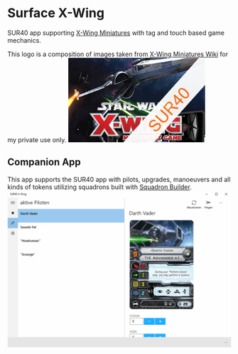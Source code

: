 Surface X-Wing
=================
SUR40 app supporting [X-Wing Miniatures](https://www.fantasyflightgames.com/en/products/x-wing/) with tag and touch based game mechanics.


This logo is a composition of images taken from [X-Wing Miniatures Wiki](http://xwing-miniatures.wikia.com/wiki/X-Wing_Miniatures_Wiki) for my private use only.
![Logo](https://raw.githubusercontent.com/halllo/SurfaceXWing/master/SurfaceXWing/SurfaceXWing/InstalledAppInfo/appIcon.png)


Companion App
-------------
This app supports the SUR40 app with pilots, upgrades, manoeuvers and all kinds of tokens utilizing squadrons built with [Squadron Builder](http://xwing-builder.co.uk/).
![Logo](https://raw.githubusercontent.com/halllo/SurfaceXWing/master/SurfaceXWing.CompanionApp/SurfaceXWing.CompanionApp/Assets/screenshot_desktop.png)